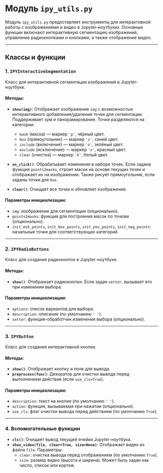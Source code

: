 # Модуль `ipy_utils.py`

Модуль `ipy_utils.py` предоставляет инструменты для интерактивной работы с изображениями и видео в Jupyter-ноутбуках. Основные функции включают интерактивную сегментацию изображений, управление радиокнопками и кнопками, а также отображение видео.

---

## Классы и функции

### 1. `IPYInteractiveSegmentation`
Класс для интерактивной сегментации изображений в Jupyter-ноутбуке.

#### Методы:
- **`show(img)`**:
  Отображает изображение `img` с возможностью интерактивного добавления/удаления точек для сегментации.
  Поддерживает зум и панорамирование.
  Точки разделяются на категории:
  - `mask` (маска) — маркер `'p'`, чёрный цвет.
  - `box` (прямоугольник) — маркер `'s'`, синий цвет.
  - `include` (включение) — маркер `'o'`, зелёный цвет.
  - `exclude` (исключение) — маркер `'x'`, красный цвет.
  - `clear` (очистка) — маркер `'X'`, белый цвет.

- **`on_click()`**:
  Обрабатывает изменения в наборе точек.
  Если задана функция `points2masks`, строит маски на основе текущих точек и отображает их на изображении.
  Также рисует прямоугольник, если заданы точки для `box`.

- **`clear()`**:
  Очищает все точки и обновляет изображение.

#### Параметры инициализации:
- `img`: изображение для сегментации (опционально).
- `points2masks`: функция для построения масок по точкам (опционально).
- `init_msk_points`, `init_box_points`, `init_pos_points`, `init_neg_points`: начальные точки для соответствующих категорий.

---

### 2. `IPYRadioButtons`
Класс для создания радиокнопок в Jupyter-ноутбуке.

#### Методы:
- **`show()`**:
  Отображает радиокнопки. Если задан `setter`, вызывает его при изменении выбора.

#### Параметры инициализации:
- `options`: список вариантов для выбора.
- `description`: описание (по умолчанию `' '`).
- `setter`: функция-обработчик изменения выбора (опционально).

---

### 3. `IPYButton`
Класс для создания интерактивной кнопки.

#### Методы:
- **`show()`**:
  Отображает кнопку и поле для вывода.
- **`preprocess(func)`**:
  Декоратор для очистки вывода перед выполнением действия (если `use_cls=True`).

#### Параметры инициализации:
- `description`: текст на кнопке (по умолчанию `' '`).
- `action`: функция, вызываемая при нажатии (опционально).
- `use_cls`: флаг очистки вывода перед действием (по умолчанию `True`).

---

### 4. Вспомогательные функции
- **`cls()`**:
  Очищает вывод текущей ячейки Jupyter-ноутбука.
- **`show_video(file, clear=True, size=None)`**:
  Отображает видео из файла `file`.
  Параметры:
  - `clear`: очистка вывода перед отображением (по умолчанию `True`).
  - `size`: размер видео (высота и ширина). Может быть задан как число, список или кортеж.
